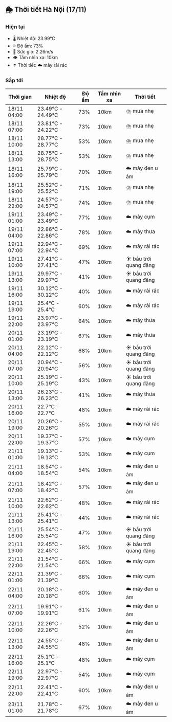 ## 🌦️ Thời tiết Hà Nội (17/11)

### Hiện tại

- 🌡️ Nhiệt độ: 23.99℃
- 💦 Độ ẩm: 73%
- 💨 Sức gió: 2.26m/s
- 👁️ Tầm nhìn xa: 10km
- ☂️ Thời tiết: ☁️ mây rải rác

### Sắp tới

| Thời gian | Nhiệt độ | Độ ẩm | Tầm nhìn xa | Thời tiết |
| --- | --- | --- | --- | --- |
| 18/11 04:00 | 23.49℃ - 24.49℃ | 73% | 10km | ⛈️ mưa nhẹ |
| 18/11 07:00 | 23.81℃ - 24.22℃ | 73% | 10km | ⛈️ mưa nhẹ |
| 18/11 10:00 | 28.77℃ - 28.77℃ | 53% | 10km | ⛈️ mưa nhẹ |
| 18/11 13:00 | 28.75℃ - 28.75℃ | 53% | 10km | ⛈️ mưa nhẹ |
| 18/11 16:00 | 25.79℃ - 25.79℃ | 70% | 10km | ☁️ mây đen u ám |
| 18/11 19:00 | 25.52℃ - 25.52℃ | 71% | 10km | ⛈️ mưa nhẹ |
| 18/11 22:00 | 24.57℃ - 24.57℃ | 74% | 10km | ⛈️ mưa nhẹ |
| 19/11 01:00 | 23.49℃ - 23.49℃ | 77% | 10km | ☁️ mây cụm |
| 19/11 04:00 | 22.86℃ - 22.86℃ | 78% | 10km | ☁️ mây thưa |
| 19/11 07:00 | 22.94℃ - 22.94℃ | 69% | 10km | ☁️ mây rải rác |
| 19/11 10:00 | 27.41℃ - 27.41℃ | 47% | 10km | ☀️ bầu trời quang đãng |
| 19/11 13:00 | 29.97℃ - 29.97℃ | 41% | 10km | ☀️ bầu trời quang đãng |
| 19/11 16:00 | 30.12℃ - 30.12℃ | 40% | 10km | ☁️ mây rải rác |
| 19/11 19:00 | 25.4℃ - 25.4℃ | 60% | 10km | ☁️ mây rải rác |
| 19/11 22:00 | 23.97℃ - 23.97℃ | 64% | 10km | ☁️ mây thưa |
| 20/11 01:00 | 23.19℃ - 23.19℃ | 67% | 10km | ☁️ mây thưa |
| 20/11 04:00 | 22.12℃ - 22.12℃ | 68% | 10km | ☀️ bầu trời quang đãng |
| 20/11 07:00 | 20.94℃ - 20.94℃ | 56% | 10km | ☀️ bầu trời quang đãng |
| 20/11 10:00 | 25.19℃ - 25.19℃ | 43% | 10km | ☀️ bầu trời quang đãng |
| 20/11 13:00 | 26.23℃ - 26.23℃ | 41% | 10km | ☁️ mây thưa |
| 20/11 16:00 | 22.7℃ - 22.7℃ | 48% | 10km | ☁️ mây rải rác |
| 20/11 19:00 | 20.26℃ - 20.26℃ | 55% | 10km | ☁️ mây rải rác |
| 20/11 22:00 | 19.37℃ - 19.37℃ | 57% | 10km | ☁️ mây cụm |
| 21/11 01:00 | 19.13℃ - 19.13℃ | 53% | 10km | ☁️ mây cụm |
| 21/11 04:00 | 18.54℃ - 18.54℃ | 54% | 10km | ☁️ mây đen u ám |
| 21/11 07:00 | 18.42℃ - 18.42℃ | 57% | 10km | ☁️ mây đen u ám |
| 21/11 10:00 | 22.62℃ - 22.62℃ | 48% | 10km | ☁️ mây rải rác |
| 21/11 13:00 | 25.41℃ - 25.41℃ | 44% | 10km | ☁️ mây rải rác |
| 21/11 16:00 | 25.54℃ - 25.54℃ | 47% | 10km | ☀️ bầu trời quang đãng |
| 21/11 19:00 | 22.45℃ - 22.45℃ | 58% | 10km | ☀️ bầu trời quang đãng |
| 21/11 22:00 | 21.54℃ - 21.54℃ | 66% | 10km | ☁️ mây cụm |
| 22/11 01:00 | 21.39℃ - 21.39℃ | 66% | 10km | ☁️ mây cụm |
| 22/11 04:00 | 20.18℃ - 20.18℃ | 60% | 10km | ☁️ mây đen u ám |
| 22/11 07:00 | 19.91℃ - 19.91℃ | 61% | 10km | ☁️ mây đen u ám |
| 22/11 10:00 | 22.26℃ - 22.26℃ | 52% | 10km | ☁️ mây đen u ám |
| 22/11 13:00 | 24.55℃ - 24.55℃ | 48% | 10km | ☁️ mây đen u ám |
| 22/11 16:00 | 25.1℃ - 25.1℃ | 48% | 10km | ☁️ mây cụm |
| 22/11 19:00 | 22.97℃ - 22.97℃ | 54% | 10km | ☁️ mây cụm |
| 22/11 22:00 | 22.41℃ - 22.41℃ | 60% | 10km | ☁️ mây đen u ám |
| 23/11 01:00 | 21.78℃ - 21.78℃ | 67% | 10km | ☁️ mây đen u ám |
